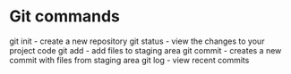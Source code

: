 # Git commands
git init   - create a new repository
git status - view the changes to your project code
git add    - add files to staging area
git commit - creates a new commit with files from  staging area
git log    - view recent commits
